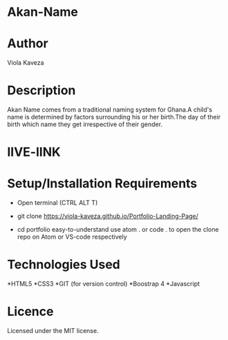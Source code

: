 # Akan-Name

# Author
Viola Kaveza

# Description
Akan Name comes from a traditional naming system for Ghana.A child's name is determined by factors surrounding his or her birth.The day of their birth which name they get irrespective of their gender.

# lIVE-lINK


# Setup/Installation Requirements

* Open terminal (CTRL ALT T)

* git clone https://viola-kaveza.github.io/Portfolio-Landing-Page/

* cd portfolio easy-to-understand use atom . or code . to open the clone repo on Atom or VS-code respectively

# Technologies Used
*HTML5
*CSS3
*GIT (for version control)
*Boostrap 4
*Javascript

# Licence

Licensed under the MIT license.

